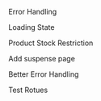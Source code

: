 Error Handling

Loading State

Product Stock Restriction

Add suspense page

Better Error Handling

Test Rotues
